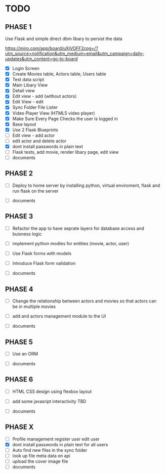 # TODO
## PHASE 1

Use Flask and simple direct dbm libary to persist the data

https://miro.com/app/board/uXjVOFF2cpg=/?utm_source=notification&utm_medium=email&utm_campaign=daily-updates&utm_content=go-to-board

- [x] Login Screen
- [x] Create Movies table, Actors table, Users table
- [x] Test data script
- [x] Main Libary View
- [x] Detail view
- [x] Edit view - add (without actors)
- [x] Edit View - edit
- [x] Sync Folder File Lister
- [x] Video Player View (HTML5 video player)
- [x] Make Sure Every Page Checks the user is logged in 
- [x] Base layout
- [x] Use 2 Flask Blueprints
- [ ] Edit view - add actor
- [ ] edit actor and delete actor
- [x] dont install passwords in plain text
- [ ] Flask tests,  add movie, render libary page, edit view
- [ ] documents

## PHASE 2

- [ ] Deploy to home server by installing python, virtual enviroment, flask and run flask on the server
- [ ] documents


## PHASE 3

- [ ] Refactor the app to have seprate layers for database access and buisness logic
- [ ] implement python modles for entities (movie, actor, user)
- [ ] Use Flask forms with models 
- [ ] Introduce Flask form validation
- [ ] documents


## PHASE 4

- [ ] Change the relationship between actors and movies so that actors can be in multiple movies
- [ ] add and actors management module to the UI
- [ ] documents


## PHASE 5

- [ ] Use an ORM
- [ ] documents


## PHASE 6

- [ ] HTML CSS design using flexbox layout
- [ ] add some javasript interactivity TBD
- [ ] documents


## PHASE X

- [ ] Profile management register user edit user
- [x] dont install passwords in plain text for all users
- [ ] Auto find new files in the sync folder
- [ ] look up file meta data on api
- [ ] upload the cover image file
- [ ] documents

